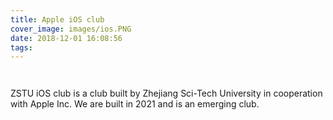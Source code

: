 ```yaml
---
title: Apple iOS club
cover_image: images/ios.PNG
date: 2018-12-01 16:08:56
tags:
---
```


<p style="text-align: center;">
<img alt="" src="https://s2.loli.net/2022/01/17/Qaq3vGcHjyIFEn5.jpg"  /></p>

<p style="text-align: center;">
<img alt="" src="https://s2.loli.net/2022/01/17/Qaq3vGcHjyIFEn5.jpg"  /></p>


ZSTU iOS club is a club built by Zhejiang Sci-Tech University in cooperation with Apple Inc. We are built in 2021 and is an emerging club.



































